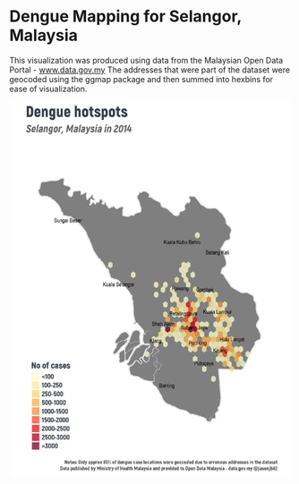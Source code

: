 # Dengue Mapping for Selangor, Malaysia

This visualization was produced using data from the Malaysian Open Data Portal - www.data.gov.my
The addresses that were part of the dataset were geocoded using the ggmap package and then summed into hexbins for ease of visualization.

![alt text](https://github.com/jasonjb82/DataViz-R/raw/master/Dengue_Mapping_Selangor/Dengue_Selangor_Map_2014.png)

